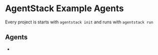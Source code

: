 # AgentStack Example Agents

Every project is starts with `agentstack init` and runs with `agentstack run`

## Agents
- [<name>](<link to example in repo>)